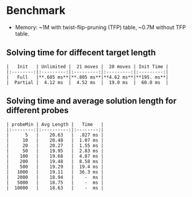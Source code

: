 # Benchmark

- Memory: ~1M with twist-flip-pruning (TFP) table, ~0.7M without TFP table.

## Solving time for diffecent target length

    |   Init   | Unlimited |  21 moves |  20 moves | Init Time |
    |:--------:|:---------:|:---------:|:---------:|:---------:|
    |   Full   |**.685 ms**|**.805 ms**|**4.62 ms**|**195. ms**|
    |  Partial |  4.12 ms  |  4.52 ms  |  19.0 ms  |  60.0 ms  |

## Solving time and average solution length for different probes

    | probeMin | Avg Length |   Time   |
    |:--------:|:----------:|:--------:|
    |      5   |    20.63   |  .827 ms |
    |     10   |    20.48   |  1.07 ms |
    |     20   |    20.27   |  1.55 ms |
    |     50   |    19.95   |  2.83 ms |
    |    100   |    19.68   |  4.87 ms |
    |    200   |    19.48   |  8.58 ms |
    |    500   |    19.29   |  19.4 ms |
    |   1000   |    19.11   |  36.3 ms |
    |   2000   |    18.94   |    -  ms |
    |   5000   |    18.75   |    -  ms |
    |  10000   |    18.63   |    -  ms |
